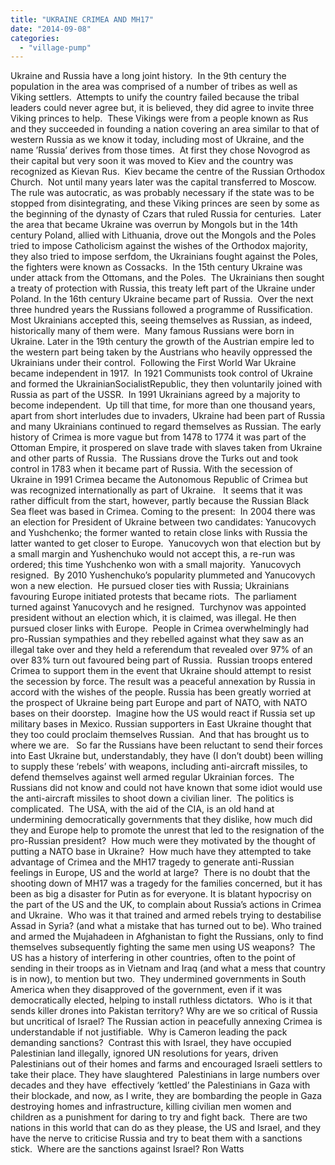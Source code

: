 ```yaml
---
title: "UKRAINE CRIMEA AND MH17"
date: "2014-09-08"
categories: 
  - "village-pump"
---
```


Ukraine and Russia have a long joint history.  In the 9th century the population in the area was comprised of a number of tribes as well as Viking settlers.  Attempts to unify the country failed because the tribal leaders could never agree but, it is believed, they did agree to invite three Viking princes to help.  These Vikings were from a people known as Rus and they succeeded in founding a nation covering an area similar to that of western Russia as we know it today, including most of Ukraine, and the name ’Russia’ derives from those times.  At first they chose Novogrod as their capital but very soon it was moved to Kiev and the country was recognized as Kievan Rus.  Kiev became the centre of the Russian Orthodox Church.  Not until many years later was the capital transferred to Moscow.  The rule was autocratic, as was probably necessary if the state was to be stopped from disintegrating, and these Viking princes are seen by some as the beginning of the dynasty of Czars that ruled Russia for centuries.  Later the area that became Ukraine was overrun by Mongols but in the 14th century Poland, allied with Lithuania, drove out the Mongols and the Poles tried to impose Catholicism against the wishes of the Orthodox majority, they also tried to impose serfdom, the Ukrainians fought against the Poles, the fighters were known as Cossacks.  In the 15th century Ukraine was under attack from the Ottomans, and the Poles.  The Ukrainians then sought a treaty of protection with Russia, this treaty left part of the Ukraine under Poland. In the 16th century Ukraine became part of Russia.  Over the next three hundred years the Russians followed a programme of Russification.  Most Ukrainians accepted this, seeing themselves as Russian, as indeed, historically many of them were.  Many famous Russians were born in Ukraine. Later in the 19th century the growth of the Austrian empire led to the western part being taken by the Austrians who heavily oppressed the Ukrainians under their control.  Following the First World War Ukraine became independent in 1917.  In 1921 Communists took control of Ukraine and formed the UkrainianSocialistRepublic, they then voluntarily joined with Russia as part of the USSR.  In 1991 Ukrainians agreed by a majority to become independent.  Up till that time, for more than one thousand years, apart from short interludes due to invaders, Ukraine had been part of Russia and many Ukrainians continued to regard themselves as Russian. The early history of Crimea is more vague but from 1478 to 1774 it was part of the Ottoman Empire, it prospered on slave trade with slaves taken from Ukraine and other parts of Russia.  The Russians drove the Turks out and took control in 1783 when it became part of Russia. With the secession of Ukraine in 1991 Crimea became the Autonomous Republic of Crimea but was recognized internationally as part of Ukraine.   It seems that it was rather difficult from the start, however, partly because the Russian Black Sea fleet was based in Crimea. Coming to the present:  In 2004 there was an election for President of Ukraine between two candidates: Yanucovych and Yushchenko; the former wanted to retain close links with Russia the latter wanted to get closer to Europe.  Yanucovych won that election but by a small margin and Yushenchuko would not accept this, a re-run was ordered; this time Yushchenko won with a small majority.  Yanucovych resigned.  By 2010 Yushenchuko’s popularity plummeted and Yanucovych won a new election.  He pursued closer ties with Russia; Ukrainians favouring Europe initiated protests that became riots.  The parliament turned against Yanucovych and he resigned.  Turchynov was appointed president without an election which, it is claimed, was illegal. He then pursued closer links with Europe.  People in Crimea overwhelmingly had pro-Russian sympathies and they rebelled against what they saw as an illegal take over and they held a referendum that revealed over 97% of an over 83% turn out favoured being part of Russia.  Russian troops entered Crimea to support them in the event that Ukraine should attempt to resist the secession by force. The result was a peaceful annexation by Russia in accord with the wishes of the people. Russia has been greatly worried at the prospect of Ukraine being part Europe and part of NATO, with NATO bases on their doorstep.  Imagine how the US would react if Russia set up military bases in Mexico. Russian supporters in East Ukraine thought that they too could proclaim themselves Russian.  And that has brought us to where we are.   So far the Russians have been reluctant to send their forces into East Ukraine but, understandably, they have (I don’t doubt) been willing to supply these ‘rebels’ with weapons, including anti-aircraft missiles, to defend themselves against well armed regular Ukrainian forces.  The Russians did not know and could not have known that some idiot would use the anti-aircraft missiles to shoot down a civilian liner.  The politics is complicated.  The USA, with the aid of the CIA, is an old hand at undermining democratically governments that they dislike, how much did they and Europe help to promote the unrest that led to the resignation of the pro-Russian president?  How much were they motivated by the thought of putting a NATO base in Ukraine?  How much have they attempted to take advantage of Crimea and the MH17 tragedy to generate anti-Russian feelings in Europe, US and the world at large?  There is no doubt that the shooting down of MH17 was a tragedy for the families concerned, but it has been as big a disaster for Putin as for everyone. It is blatant hypocrisy on the part of the US and the UK, to complain about Russia’s actions in Crimea and Ukraine.  Who was it that trained and armed rebels trying to destabilise Assad in Syria? (and what a mistake that has turned out to be). Who trained and armed the Mujahadeen in Afghanistan to fight the Russians, only to find themselves subsequently fighting the same men using US weapons?  The US has a history of interfering in other countries, often to the point of sending in their troops as in Vietnam and Iraq (and what a mess that country is in now), to mention but two.  They undermined governments in South America when they disapproved of the government, even if it was democratically elected, helping to install ruthless dictators.  Who is it that sends killer drones into Pakistan territory? Why are we so critical of Russia but uncritical of Israel? The Russian action in peacefully annexing Crimea is understandable if not justifiable.  Why is Cameron leading the pack demanding sanctions?  Contrast this with Israel, they have occupied Palestinian land illegally, ignored UN resolutions for years, driven Palestinians out of their homes and farms and encouraged Israeli settlers to take their place. They have slaughtered  Palestinians in large numbers over decades and they have  effectively ‘kettled’ the Palestinians in Gaza with their blockade, and now, as I write, they are bombarding the people in Gaza destroying homes and infrastructure, killing civilian men women and children as a punishment for daring to try and fight back.  There are two nations in this world that can do as they please, the US and Israel, and they have the nerve to criticise Russia and try to beat them with a sanctions stick.  Where are the sanctions against Israel? Ron Watts
